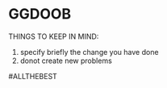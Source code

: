# GGDOOB

THINGS TO KEEP IN MIND:
1. specify briefly the change you have done
2. donot create new problems

#ALLTHEBEST
